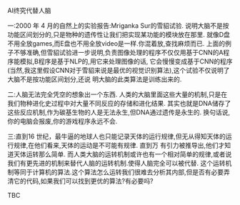 AI终究代替人脑

一:2000 年 4 ⽉的⾃然上的实验报告:Mriganka Sur的雪貂试验.
说明大脑不是按功能区间划分的,只是物种的遗传性让我们把实现某功能的模块放在那里.
就像D盘不用全放games,而E盘也不用全放video是一样.你混着放,查找麻烦而已.
上面的例子不够准确,但雪貂试验进一步说明,负责图像处理的程序不仅仅用基于CNN的A程序能模拟,B程序是基于NLP的,用它来处理图像的话,
它会慢慢变成基于CNN的程序(当然,我这里假设CNN对于雪貂来说是最优的视觉识别算法),这个试验不仅说明了大脑不是按功能区间划分,还说
明大脑的此类算法是训练出来的.

二:人脑无法完全凭空的想象出一个东西.
⼈类的⼤脑里面这些⼤量的机制,只是在我们物种进化史过程中对⼤量不同反应的存储和进化结果.
其实也就是DNA储存了这些反应机制,作为碳基生物的人是无法永生,但DNA通过遗传是永生的.
换句话说,你的电脑会报废,你的游戏程序永远不会.

三:直到16 世纪，最牛逼的地球人也只能记录天体的运行规律,但无从得知天体的运行规律,在他们看来,天体的运动是不可能有规律. 直到万
有引力被推导出,他们才知道天体运转那么简单.
而人类大脑的运转机制或许也有一个相对简单的规律,或者说我们有更先进的机制来替代人脑的运转机制.使得人脑完全可以被代替.
这个运转机制等同于计算机的算法.这个算法怎么运转我们很难去分析其内部,但是否有必要弄清它的代码,如果我们可以找到更优的算法?有必要吗?

TBC
